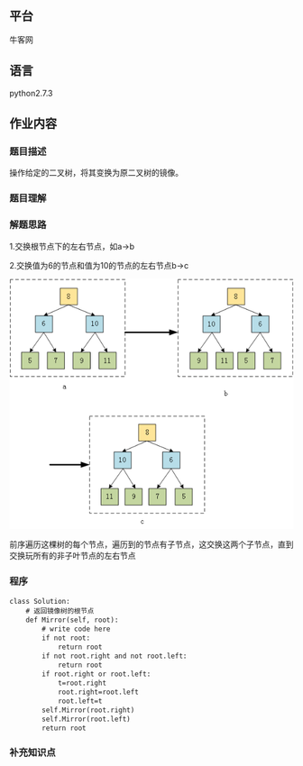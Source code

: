 ## 平台
牛客网

## 语言
python2.7.3

## 作业内容

### 题目描述
操作给定的二叉树，将其变换为原二叉树的镜像。



### 题目理解




### 解题思路
1.交换根节点下的左右节点，如a→b 

2.交换值为6的节点和值为10的节点的左右节点b→c

![image](../../picture/work/二叉树镜像.png)

前序遍历这棵树的每个节点，遍历到的节点有子节点，这交换这两个子节点，直到交换玩所有的非子叶节点的左右节点

### 程序
    class Solution:
        # 返回镜像树的根节点
        def Mirror(self, root):
            # write code here
            if not root:
                return root
            if not root.right and not root.left:
                return root            
            if root.right or root.left:
                t=root.right
                root.right=root.left
                root.left=t
            self.Mirror(root.right)
            self.Mirror(root.left)
            return root


### 补充知识点
